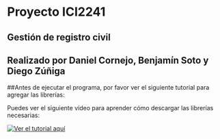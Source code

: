 # Proyecto ICI2241
## Gestión de registro civil
## Realizado por Daniel Cornejo, Benjamín Soto y Diego Zúñiga

##Antes de ejecutar el programa, por favor ver el siguiente tutorial para agregar las librerías:

Puedes ver el siguiente video para aprender cómo descargar las librerías necesarias:

[![Ver el tutorial aquí](https://img.youtube.com/vi/TU_VIDEO_ID/maxresdefault.jpg)](https://www.youtube.com/watch?v=TU_VIDEO_ID)
